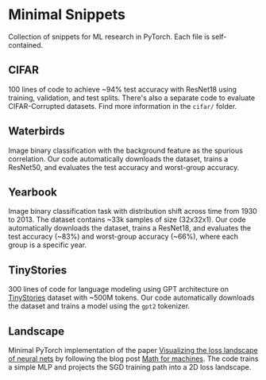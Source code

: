 # Minimal Snippets
Collection of snippets for ML research in PyTorch. Each file is self-contained. 

## CIFAR
100 lines of code to achieve ~94% test accuracy with ResNet18 using training, validation, and test splits. There's also a separate code to evaluate CIFAR-Corrupted datasets. Find more information in the `cifar/` folder.

## Waterbirds
Image binary classification with the background feature as the spurious correlation. Our code automatically downloads the dataset, trains a ResNet50, and evaluates the test accuracy and worst-group accuracy.

## Yearbook
Image binary classification task with distribution shift across time from 1930 to 2013. The dataset contains ~33k samples of size (32x32x1). Our code automatically downloads the dataset, trains a ResNet18, and evaluates the test accuracy (~83%) and worst-group accuracy (~66%), where each group is a specific year.

## TinyStories
300 lines of code for language modeling using GPT architecture on [TinyStories](https://arxiv.org/abs/2305.07759) dataset with ~500M tokens. Our code automatically downloads the dataset and trains a model using the `gpt2` tokenizer.

## Landscape
Minimal PyTorch implementation of the paper [Visualizing the loss landscape of neural nets](https://arxiv.org/abs/1712.09913) by following the blog post [Math for machines](https://mathformachines.com/posts/visualizing-the-loss-landscape/). The code trains a simple MLP and projects the SGD training path into a 2D loss landscape.
